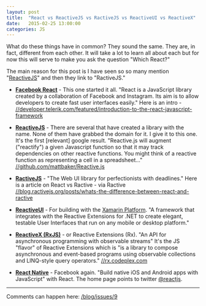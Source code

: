 ```yaml
---
layout: post
title:  "React vs ReactiveJS vs RactiveJS vs ReactiveUI vs ReactiveX"
date:   2015-02-25 13:00:00
categories: JS
---
```

What do these things have in common? They sound the same. They are, in fact, different from each other. It will take a lot to learn all about each but for now this will serve to make you ask the question "Which React?"

The main reason for this post is I have seen so so many mention "[ReactiveJS](//twitter.com/reactivejs/status/569619957362888704)" and then they link to "RactiveJS."

+	**[Facebook React](//facebook.github.io/react)** - This one started it all. "React is a JavaScript library created by a collaboration of Facebook and Instagram. Its aim is to allow developers to create fast user interfaces easily."
Here is an intro - [//developer.telerik.com/featured/introduction-to-the-react-javascript-framework](//developer.telerik.com/featured/introduction-to-the-react-javascript-framework)

+	**[ReactiveJS](//github.com/mattbaker/Reactive.js)** - There are several that have created a library with the name. None of them have grabbed the domain for it. I give it to this one. It's the first [relevant] google result. "Reactive.js will augment ("reactify") a given Javascript function so that it may track dependencies on other reactive functions. You might think of a reactive function as representing a cell in a spreadsheet..." [//github.com/mattbaker/Reactive.js](//github.com/mattbaker/Reactive.js)

+	**[RactiveJS](//www.ractivejs.org)** - "The Web UI library for perfectionists with deadlines."
Here is a article on React vs Ractive - via Ractive [//blog.ractivejs.org/posts/whats-the-difference-between-react-and-ractive](//blog.ractivejs.org/posts/whats-the-difference-between-react-and-ractive)

+	**[ReactiveUI](//github.com/reactiveui/ReactiveUI)** - For building with the [Xamarin Platform](//xamarin.com). "A framework that integrates with the Reactive Extensions for .NET to create elegant, testable User Interfaces that run on any mobile or desktop platform."

+ **[ReactiveX (RxJS)](//github.com/Reactive-Extensions/RxJS)** - or Reactive Extensions (Rx). "An API for asynchronous programming with observable streams" It's the JS "flavor" of Reactive Extensions which is "is a library to compose asynchronous and event-based programs using observable collections and LINQ-style query operators." [//rx.codeplex.com](//rx.codeplex.com)

+ **[React Native](//reactnative.com)** - Facebook again. "Build native iOS and Android apps with JavaScript" with React. The home page points to twitter [@reactjs](//twitter.com/reactjs).

---

Comments can happen here: [/blog/issues/9](https://github.com/getsetbro/blog/issues/9)